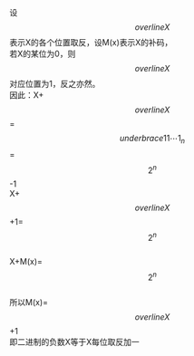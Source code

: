 设$$overline{X}$$表示X的各个位置取反，设M(x)表示X的补码，<br/>
若X的某位为0，则$$overline{X}$$对应位置为1，反之亦然。<br/>
因此：X+$$overline{X}$$=$$underbrace{ 11\cdots 1}_{n}$$=$$2^n$$-1<br/>
X+$$overline{X}$$+1=$$2^n$$<br/>
X+M(x)=$$2^n$$<br/>
所以M(x)=$$overline{X}$$+1<br/>
即二进制的负数X等于X每位取反加一<br/>
